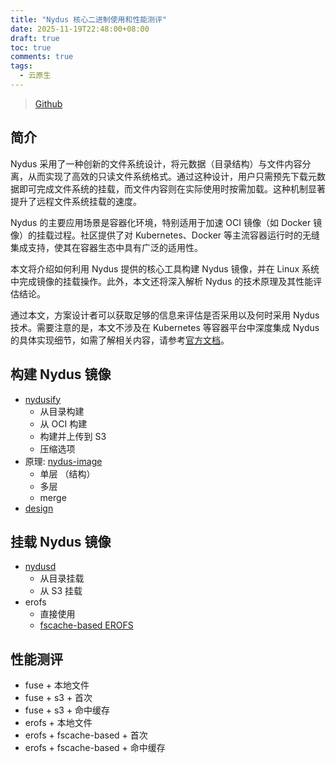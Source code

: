 ```yaml
---
title: "Nydus 核心二进制使用和性能测评"
date: 2025-11-19T22:48:00+08:00
draft: true
toc: true
comments: true
tags:
  - 云原生
---
```


> [Github](https://github.com/dragonflyoss/nydus)

## 简介

Nydus 采用了一种创新的文件系统设计，将元数据（目录结构）与文件内容分离，从而实现了高效的只读文件系统格式。通过这种设计，用户只需预先下载元数据即可完成文件系统的挂载，而文件内容则在实际使用时按需加载。这种机制显著提升了远程文件系统挂载的速度。

Nydus 的主要应用场景是容器化环境，特别适用于加速 OCI 镜像（如 Docker 镜像）的挂载过程。社区提供了对 Kubernetes、Docker 等主流容器运行时的无缝集成支持，使其在容器生态中具有广泛的适用性。

本文将介绍如何利用 Nydus 提供的核心工具构建 Nydus 镜像，并在 Linux 系统中完成镜像的挂载操作。此外，本文还将深入解析 Nydus 的技术原理及其性能评估结论。

通过本文，方案设计者可以获取足够的信息来评估是否采用以及何时采用 Nydus 技术。需要注意的是，本文不涉及在 Kubernetes 等容器平台中深度集成 Nydus 的具体实现细节，如需了解相关内容，请参考[官方文档](https://github.com/dragonflyoss/nydus/tree/v2.3.0?tab=readme-ov-file#supported-platforms)。

## 构建 Nydus 镜像

* [nydusify](https://github.com/dragonflyoss/nydus/blob/master/docs/nydusify.md)
    * 从目录构建
    * 从 OCI 构建
    * 构建并上传到 S3
    * 压缩选项
* 原理: [nydus-image](https://github.com/dragonflyoss/nydus/blob/master/docs/nydus-image.md)
    * 单层 （结构）
    * 多层
    * merge
* [design](https://github.com/dragonflyoss/nydus/blob/master/docs/nydus-design.md)

## 挂载 Nydus 镜像

* [nydusd](https://github.com/dragonflyoss/nydus/blob/master/docs/nydusd.md)
    * 从目录挂载
    * 从 S3 挂载
* erofs
    * 直接使用
    * [fscache-based EROFS](https://github.com/dragonflyoss/nydus/blob/master/docs/nydus-fscache.md)

## 性能测评

* fuse + 本地文件
* fuse + s3 + 首次
* fuse + s3 + 命中缓存
* erofs + 本地文件
* erofs + fscache-based + 首次
* erofs + fscache-based + 命中缓存
